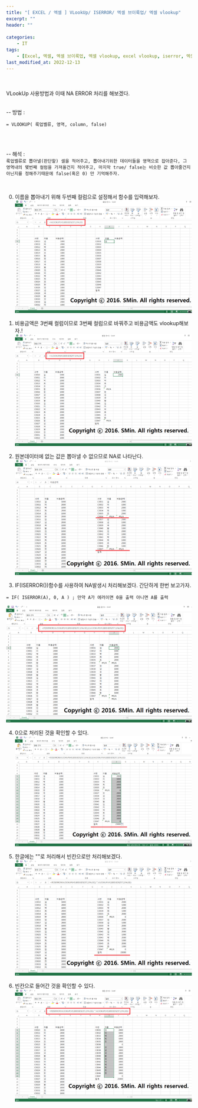 ```yaml
---
title: "[ EXCEL / 엑셀 ] VLookUp/ ISERROR/ 엑셀 브이룩업/ 엑셀 vlookup"
excerpt: ""
header: ""

categories:
    - IT
tags:
    - [Excel, 엑셀, 엑셀 브이룩업, 엑셀 vlookup, excel vlookup, iserror, 엑셀 iserror, 엑셀 에러 없애기, 엑셀 에러값 처리]
last_modified_at: 2022-12-13
---
```

<br><br>
VLookUp 사용방법과 이때 NA ERROR 처리를 해보겠다.
<br><br>


-- 방법 :
```
= VLOOKUP( 룩업벨류, 영역, column, false)
```
<br><br>


-- 해석 : <br>
``룩업벨류로 뽑아낼(판단할) 셀을 적어주고, 뽑아내기위한 데이터들을 영역으로 잡아준다, 그 영역내의 몇번째 컬럼을 가져올건지 적어주고, 마지막 true/ false는 비슷한 값 뽑아줄건지 아닌지를 정해주기때문에 false(혹은 0) 만 기억해주자.``

<br>


00. 이름을 뽑아내기 위해 두번째 컬럼으로 설정해서 함수를 입력해보자.
![](/upload/excel/04_vlookup/00.png)


01. 비용금액은 3번째 컬럼이므로 3번째 컬럼으로 바꿔주고 비용금액도 vlookup해보자.!
![](/upload/excel/04_vlookup/01.png)


02. 원본데이터에 없는 값은 뽑아낼 수 없으므로 NA로 나타난다.
![](/upload/excel/04_vlookup/02.png)


03. IF(ISERROR())함수를 사용하여 NA발생시 처리해보겠다.
간단하게 한번 보고가자.
```
= IF( ISERROR(A), 0, A ) ; 만약 A가 에러이면 0을 출력 아니면 A를 출력
```
![](/upload/excel/04_vlookup/03.png)


04. 0으로 처리된 것을 확인할 수 있다.
![](/upload/excel/04_vlookup/04.png)


05. 한글에는 ""로 처리해서 빈칸으로만 처리해보겠다.
![](/upload/excel/04_vlookup/05.png)


06. 빈칸으로 들어간 것을 확인할 수 있다.
![](/upload/excel/04_vlookup/06.png)
